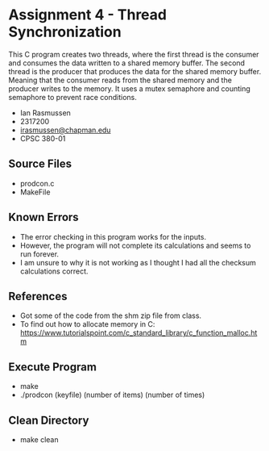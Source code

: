 # Assignment 4 - Thread Synchronization

This C program creates two threads, where the first thread is the consumer and consumes the data written to a shared memory buffer. The second thread is the producer that produces the data for the shared memory buffer. Meaning that the consumer reads from the shared memory and the producer writes to the memory. It uses a mutex semaphore and counting semaphore to prevent race conditions.

* Ian Rasmussen
* 2317200
* irasmussen@chapman.edu
* CPSC 380-01

## Source Files
* prodcon.c
* MakeFile

## Known Errors
* The error checking in this program works for the inputs.
* However, the program will not complete its calculations and seems to run forever.
* I am unsure to why it is not working as I thought I had all the checksum calculations correct.

## References
* Got some of the code from the shm zip file from class.
* To find out how to allocate memory in C: https://www.tutorialspoint.com/c_standard_library/c_function_malloc.htm 

## Execute Program
* make
* ./prodcon (keyfile) (number of items) (number of times)

## Clean Directory
* make clean
